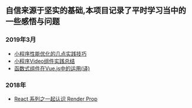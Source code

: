 ## 自信来源于坚实的基础,本项目记录了平时学习当中的一些感悟与问题

### 2019年3月
* [小程序性能优化的几点实践技巧](https://mp.weixin.qq.com/s/zhBQmjDoo056hlyR41RTIw)
* [小程序Video组件实践总结](https://juejin.im/post/5c4ee15cf265da61193c32f2)
* [函数式组件在Vue.js中的运用(译)](https://juejin.im/post/5c2d7030f265da613a54236f)

### 2018年

* [React 系列之一起认识 Render Prop](https://juejin.im/post/5a965ac6f265da4e7a78889d)
